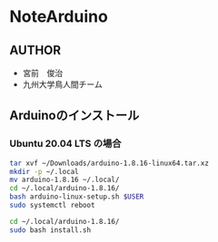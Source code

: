 # NoteArduino

## AUTHOR

* 宮前　俊治
* 九州大学鳥人間チーム

## Arduinoのインストール

### Ubuntu 20.04 LTS の場合

``` bash
tar xvf ~/Downloads/arduino-1.8.16-linux64.tar.xz  
mkdir -p ~/.local
mv arduino-1.8.16 ~/.local/
cd ~/.local/arduino-1.8.16/
bash arduino-linux-setup.sh $USER
sudo systemctl reboot
```

```bash
cd ~/.local/arduino-1.8.16/
sudo bash install.sh
```

